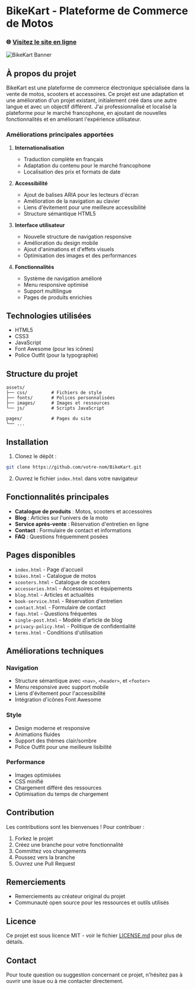 # BikeKart - Plateforme de Commerce de Motos

### 🌐 [Visitez le site en ligne](https://bikekartshop.netlify.app/)

![BikeKart Banner](assets/images/About%20BikeKart.png)

## À propos du projet

BikeKart est une plateforme de commerce électronique spécialisée dans la vente de motos, scooters et accessoires. Ce projet est une adaptation et une amélioration d'un projet existant, initialement créé dans une autre langue et avec un objectif différent. J'ai professionnalisé et localisé la plateforme pour le marché francophone, en ajoutant de nouvelles fonctionnalités et en améliorant l'expérience utilisateur.

### Améliorations principales apportées

1. **Internationalisation**
   - Traduction complète en français
   - Adaptation du contenu pour le marché francophone
   - Localisation des prix et formats de date

2. **Accessibilité**
   - Ajout de balises ARIA pour les lecteurs d'écran
   - Amélioration de la navigation au clavier
   - Liens d'évitement pour une meilleure accessibilité
   - Structure sémantique HTML5

3. **Interface utilisateur**
   - Nouvelle structure de navigation responsive
   - Amélioration du design mobile
   - Ajout d'animations et d'effets visuels
   - Optimisation des images et des performances

4. **Fonctionnalités**
   - Système de navigation amélioré
   - Menu responsive optimisé
   - Support multilingue
   - Pages de produits enrichies

## Technologies utilisées

- HTML5
- CSS3
- JavaScript
- Font Awesome (pour les icônes)
- Police Outfit (pour la typographie)

## Structure du projet

```
assets/
├── css/         # Fichiers de style
├── fonts/       # Polices personnalisées
├── images/      # Images et ressources
└── js/          # Scripts JavaScript

pages/           # Pages du site
└── ...
```

## Installation

1. Clonez le dépôt :
```bash
git clone https://github.com/votre-nom/BikeKart.git
```

2. Ouvrez le fichier `index.html` dans votre navigateur

## Fonctionnalités principales

- **Catalogue de produits** : Motos, scooters et accessoires
- **Blog** : Articles sur l'univers de la moto
- **Service après-vente** : Réservation d'entretien en ligne
- **Contact** : Formulaire de contact et informations
- **FAQ** : Questions fréquemment posées

## Pages disponibles

- `index.html` - Page d'accueil
- `bikes.html` - Catalogue de motos
- `scooters.html` - Catalogue de scooters
- `accessories.html` - Accessoires et équipements
- `blog.html` - Articles et actualités
- `book-service.html` - Réservation d'entretien
- `contact.html` - Formulaire de contact
- `faqs.html` - Questions fréquentes
- `single-post.html` - Modèle d'article de blog
- `privacy-policy.html` - Politique de confidentialité
- `terms.html` - Conditions d'utilisation

## Améliorations techniques

### Navigation
- Structure sémantique avec `<nav>`, `<header>`, et `<footer>`
- Menu responsive avec support mobile
- Liens d'évitement pour l'accessibilité
- Intégration d'icônes Font Awesome

### Style
- Design moderne et responsive
- Animations fluides
- Support des thèmes clair/sombre
- Police Outfit pour une meilleure lisibilité

### Performance
- Images optimisées
- CSS minifié
- Chargement différé des ressources
- Optimisation du temps de chargement

## Contribution

Les contributions sont les bienvenues ! Pour contribuer :

1. Forkez le projet
2. Créez une branche pour votre fonctionnalité
3. Committez vos changements
4. Poussez vers la branche
5. Ouvrez une Pull Request

## Remerciements

- Remerciements au créateur original du projet
- Communauté open source pour les ressources et outils utilisés

## Licence

Ce projet est sous licence MIT - voir le fichier [LICENSE.md](LICENSE.md) pour plus de détails.

## Contact

Pour toute question ou suggestion concernant ce projet, n'hésitez pas à ouvrir une issue ou à me contacter directement.